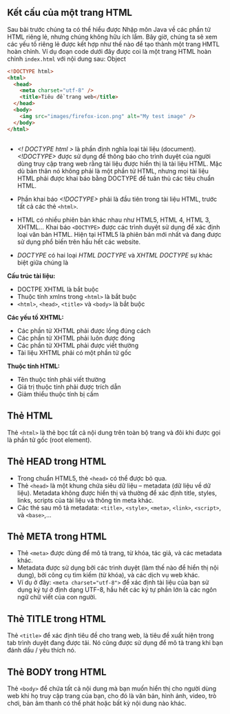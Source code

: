 ## Kết cấu của một trang HTML

Sau bài trước chúng ta có thể hiểu được Nhập môn Java về các phần tử HTML riêng lẻ, nhưng chúng không hữu ích lắm. Bây giờ, chúng ta sẽ xem các yếu tố riêng lẻ được kết hợp như thế nào để tạo thành một trang HMTL hoàn chỉnh. Ví dụ đoạn code dưới đây được coi là một trang HTML hoàn chỉnh `index.html` với nội dung sau: Object

```html
<!DOCTYPE html>
<html>
  <head>
    <meta charset="utf-8" />
    <title>Tiêu đề trang web</title>
  </head>
  <body>
    <img src="images/firefox-icon.png" alt="My test image" />
  </body>
</html>
```

## <!DOCTYPE html>

- _<! DOCTYPE html >_ là phần định nghĩa loại tài liệu (document). _<!DOCTYPE>_ được sử dụng để thông báo cho trình duyệt của người dùng truy cập trang web rằng tài liệu được hiển thị là tài liệu HTML. Mặc dù bản thân nó không phải là một phần tử HTML, nhưng mọi tài liệu HTML phải được khai báo bằng DOCTYPE để tuân thủ các tiêu chuẩn HTML.

- Phần khai báo _<!DOCTYPE>_ phải là đầu tiên trong tài liệu HTML, trước tất cả các thẻ `<html>`.

- HTML có nhiều phiên bản khác nhau như HTML5, HTML 4, HTML 3, XHTML… Khai báo `<DOCTYPE>` được các trình duyệt sử dụng để xác định loại văn bản HTML. Hiện tại HTML5 là phiên bản mới nhất và đang được sử dụng phổ biến trên hầu hết các website.

- _DOCTYPE_ có hai loại _HTML DOCTYPE_ và _XHTML DOCTYPE_ sự khác biệt giữa chúng là

**Cấu trúc tài liệu:**

- DOCTPE XHTML là bắt buộc
- Thuộc tính xmlns trong `<html>` là bắt buộc
- `<html>`, `<head>`, `<title>` và `<body>` là bắt buộc

**Các yếu tố XHTML:**

- Các phần tử XHTML phải được lồng đúng cách
- Các phần tử XHTML phải luôn được đóng
- Các phần tử XHTML phải được viết thường
- Tài liệu XHTML phải có một phần tử gốc

**Thuộc tính HTML:**

- Tên thuộc tính phải viết thường
- Giá trị thuộc tính phải được trích dẫn
- Giảm thiểu thuộc tính bị cấm

## Thẻ HTML

Thẻ `<html>` là thẻ bọc tất cả nội dung trên toàn bộ trang và đôi khi được gọi là phần tử gốc (root element).

## Thẻ HEAD trong HTML

- Trong chuẩn HTML5, thẻ `<head>` có thể được bỏ qua.
- Thẻ `<head>` là một khung chứa siêu dữ liệu – metadata (dữ liệu về dữ liệu). Metadata không được hiển thị và thường để xác định title, styles, links, scripts của tài liệu và thông tin meta khác.
- Các thẻ sau mô tả metadata: `<title>`, `<style>`, `<meta>`, `<link>`, `<script>`, và `<base>`,...

## Thẻ META trong HTML

- Thẻ `<meta>` được dùng để mô tả trang, từ khóa, tác giả, và các metadata khác.
- Metadata được sử dụng bởi các trình duyệt (làm thế nào để hiển thị nội dung), bởi công cụ tìm kiếm (từ khóa), và các dịch vụ web khác.
- Ví dụ ở đây: `<meta charset="utf-8">` để xác định tài liệu của bạn sử dụng ký tự ở định dạng UTF-8, hầu hết các ký tự phần lớn là các ngôn ngữ chữ viết của con người.

## Thẻ TITLE trong HTML

Thẻ `<title>` để xác định tiêu đề cho trang web, là tiêu đề xuất hiện trong tab trình duyệt đang được tải. Nó cũng được sử dụng để mô tà trang khi bạn đánh dấu / yêu thích nó.

## Thẻ BODY trong HTML

Thẻ `<body>` để chứa tất cả nội dung mà bạn muốn hiển thị cho người dùng web khi họ truy cập trang của bạn, cho đó là văn bản, hình ảnh, video, trò chơi, bản âm thanh có thể phát hoặc bất kỳ nội dung nào khác.